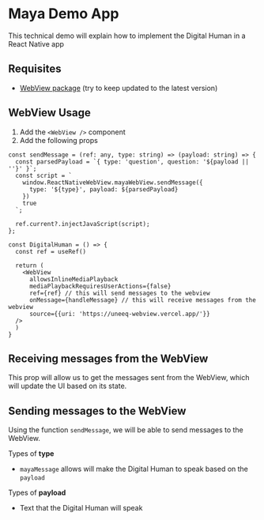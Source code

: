# Maya Demo App

This technical demo will explain how to implement the Digital Human in a React Native app

## Requisites

- [WebView package](https://github.com/react-native-webview/react-native-webview) (try to keep updated to the latest version)

## WebView Usage

1. Add the `<WebView />` component
2. Add the following props

```
const sendMessage = (ref: any, type: string) => (payload: string) => {
  const parsedPayload = `{ type: 'question', question: '${payload || ''}' }`;
  const script = `
    window.ReactNativeWebView.mayaWebView.sendMessage({
      type: '${type}', payload: ${parsedPayload}
    })
    true
  `;

  ref.current?.injectJavaScript(script);
};

const DigitalHuman = () => {
  const ref = useRef()

  return (
    <WebView
      allowsInlineMediaPlayback
      mediaPlaybackRequiresUserActions={false}
      ref={ref} // this will send messages to the webview
      onMessage={handleMessage} // this will receive messages from the webview
      source={{uri: 'https://uneeq-webview.vercel.app/'}}
  />
  )
}
```

## Receiving messages from the WebView

This prop will allow us to get the messages sent from the WebView, which will update the UI based on its state.

## Sending messages to the WebView

Using the function `sendMessage`, we will be able to send messages to the WebView.

Types of **type**

- `mayaMessage` allows will make the Digital Human to speak based on the `payload`

Types of **payload**

- Text that the Digital Human will speak
